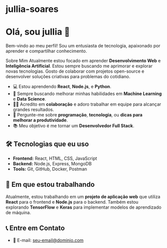# jullia-soares
# Olá, sou jullia 👋

Bem-vindo ao meu perfil! Sou um entusiasta de tecnologia, apaixonado por aprender e compartilhar conhecimento.

 Sobre Mim
Atualmente estou focado em aprender **Desenvolvimento Web** e **Inteligência Artificial**. Estou sempre buscando me aprimorar e explorar novas tecnologias. Gosto de colaborar com projetos open-source e desenvolver soluções criativas para problemas do cotidiano.

- 💻 Estou aprendendo **React**, **Node.js**, e **Python**.
- 🌱 Sempre buscando melhorar minhas habilidades em **Machine Learning** e **Data Science**.
- 👯‍♂️ Acredito em **colaboração** e adoro trabalhar em equipe para alcançar grandes resultados.
- 💬 Pergunte-me sobre **programação**, **tecnologia**, ou **dicas para melhorar a produtividade**.
- 📚 Meu objetivo é me tornar um **Desenvolvedor Full Stack**.

## 🛠️ Tecnologias que eu uso


- **Frontend:** React, HTML, CSS, JavaScript
- **Backend:** Node.js, Express, MongoDB
- **Tools:** Git, GitHub, Docker, Postman

## 🌱 Em que estou trabalhando

Atualmente, estou trabalhando em um **projeto de aplicação web** que utiliza **React** para o frontend e **Node.js** para o backend. Também estou explorando **TensorFlow** e **Keras** para implementar modelos de aprendizado de máquina.


## 📞 Entre em Contato

- 📧 E-mail: [seu-email@dominio.com](mailto:seu-pipipil@dominio.com)


